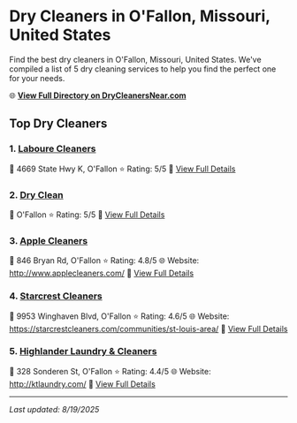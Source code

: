 # Dry Cleaners in O'Fallon, Missouri, United States

Find the best dry cleaners in O'Fallon, Missouri, United States. We've compiled a list of 5 dry cleaning services to help you find the perfect one for your needs.

🌐 **[View Full Directory on DryCleanersNear.com](https://drycleanersnear.com/city/US/Missouri/O'Fallon)**

## Top Dry Cleaners

### 1. [Laboure Cleaners](https://drycleanersnear.com/dryCleaner/686f1ecd1cef475d4de83e34/laboure-cleaners)
📍 4669 State Hwy K, O'Fallon
⭐ Rating: 5/5
🔗 [View Full Details](https://drycleanersnear.com/dryCleaner/686f1ecd1cef475d4de83e34/laboure-cleaners)

### 2. [Dry Clean](https://drycleanersnear.com/dryCleaner/686f1ef91cef475d4de83f8a/dry-clean)
📍 O'Fallon
⭐ Rating: 5/5
🔗 [View Full Details](https://drycleanersnear.com/dryCleaner/686f1ef91cef475d4de83f8a/dry-clean)

### 3. [Apple Cleaners](https://drycleanersnear.com/dryCleaner/686f1ed51cef475d4de83e74/apple-cleaners)
📍 846 Bryan Rd, O'Fallon
⭐ Rating: 4.8/5
🌐 Website: http://www.applecleaners.com/
🔗 [View Full Details](https://drycleanersnear.com/dryCleaner/686f1ed51cef475d4de83e74/apple-cleaners)

### 4. [Starcrest Cleaners](https://drycleanersnear.com/dryCleaner/686f1ed91cef475d4de83e93/starcrest-cleaners)
📍 9953 Winghaven Blvd, O'Fallon
⭐ Rating: 4.6/5
🌐 Website: https://starcrestcleaners.com/communities/st-louis-area/
🔗 [View Full Details](https://drycleanersnear.com/dryCleaner/686f1ed91cef475d4de83e93/starcrest-cleaners)

### 5. [Highlander Laundry & Cleaners](https://drycleanersnear.com/dryCleaner/686f1eb11cef475d4de83c04/highlander-laundry-cleaners)
📍 328 Sonderen St, O'Fallon
⭐ Rating: 4.4/5
🌐 Website: http://ktlaundry.com/
🔗 [View Full Details](https://drycleanersnear.com/dryCleaner/686f1eb11cef475d4de83c04/highlander-laundry-cleaners)


---

*Last updated: 8/19/2025*
